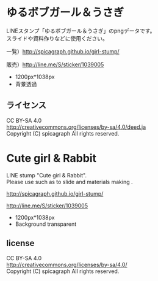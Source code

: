 # ゆるボブガール＆うさぎ

LINEスタンプ「ゆるボブガール＆うさぎ」のpngデータです。  
スライドや資料作りなどに使用ください。

一覧）http://spicagraph.github.io/girl-stump/

販売）http://line.me/S/sticker/1039005

* 1200px*1038px 
* 背景透過

## ライセンス
CC BY-SA 4.0  
http://creativecommons.org/licenses/by-sa/4.0/deed.ja  
Copyright (C) spicagraph All rights reserved.

# Cute girl & Rabbit
LINE stump "Cute girl & Rabbit".  
Please use such as to slide and materials making .  

http://spicagraph.github.io/girl-stump/

http://line.me/S/sticker/1039005

* 1200px*1038px 
* Background transparent

## license
CC BY-SA 4.0  
http://creativecommons.org/licenses/by-sa/4.0/  
Copyright (C) spicagraph All rights reserved.
